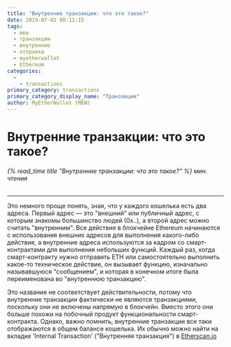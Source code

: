 ```yaml
---
title: "Внутренние транзакции: что это такое?"
date: 2019-07-02 00:11:15
tags:
  - mew
  - транзакции
  - внутренние
  - отправка
  - myetherwallet
  - Ethereum
categories:
  - 
    - transactions
primary_category: transactions
primary_category_display_name: "Транзакции"
author: MyEtherWallet (MEW)
---
```


# **Внутренние транзакции: что это такое?**

###### {% read_time title "Внутренние транзакции: что это такое?" %} мин. чтения

* * *

Это немного проще понять, зная, что у каждого кошелька есть два адреса. Первый адрес — это "внешний" или публичный адрес, с которым знакомы большинство людей (0x..), а второй адрес можно считать "внутренним". Все действия в блокчейне Ethereum начинаются с использования внешних адресов для выполнения какого-либо действия, а внутренние адреса используются за кадром со смарт-контрактами для выполнения небольших функций. Каждый раз, когда смарт-контракту нужно отправить ETH или самостоятельно выполнить какое-то техническое действие, он вызывает функцию, изначально называвшуюся "сообщением", и которая в конечном итоге была переименована во "внутреннюю транзакцию".

Это название не соответствует действительности, потому что внутренние транзакции фактически не являются транзакциями, поскольку они не включены напрямую в блокчейн. Вместо этого они больше похожи на побочный продукт функциональности смарт-контракта. Однако, важно помнить, внутренние транзакции все таки отображаются в общем балансе кошелька. Их обычно можно найти на вкладке 'Internal Transaction' ("Внутренняя транзакция") в [Etherscan.io](https://www.etherscan.io)
